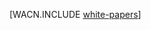 <properties linkid="dev-net-white-papers" urlDisplayName="White Papers" pageTitle="White Papers,- Azure resources" metaKeywords="Azure whitepapers" description="Download popular Azure white papers." metaCanonical="" services="" documentationCenter=".NET" title="" authors="" solutions="" manager="" editor="" />




  <properties linkid="dev-net-white-papers" urlDisplayName="White Papers" headerExpose="" pageTitle="White Papers on Azure" metaKeywords="" footerExpose="" metaDescription="" umbracoNaviHide="0" disqusComments="1" />


 [WACN.INCLUDE [white-papers](../includes/white-papers.md)]

